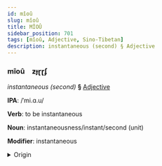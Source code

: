 ```yaml
---
id: mîoû
slug: mîoû
title: MÎOÛ
sidebar_position: 701
tags: [mîoû, Adjective, Sino-Tibetan]
description: instantaneous (second) § Adjective
---
```


### mîoû&emsp;<span kind="abugida">ƶɟɽɽʄ</span>

*instantaneous (second)* **§** [Adjective](../../tags/Adjective)

**IPA**: /ˈmi.ɑ.u/

**Verb**: to be instantaneous

**Noun**: instantaneousness/instant/second (unit)

**Modifier**: instantaneous

<details>
    <summary>Origin</summary>
    Mandarin 秒 miǎo [mjau̯3]<br/>
    <em>Sino-Tibetan Language Family</em>
</details>